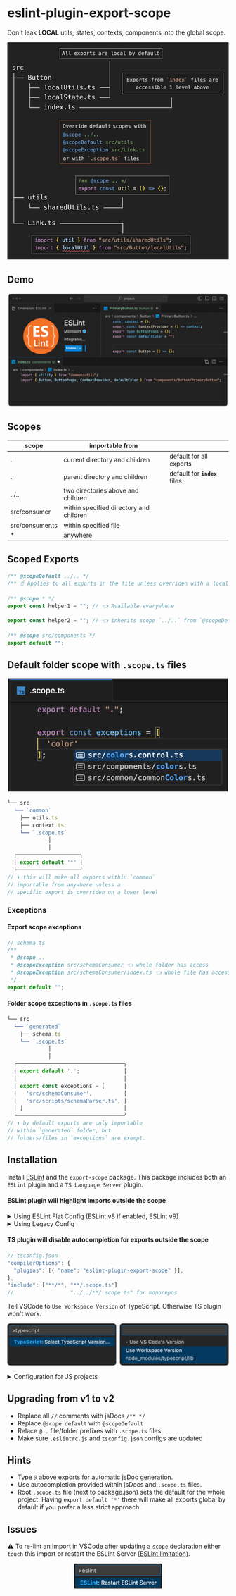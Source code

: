# eslint-plugin-export-scope

Don't leak **LOCAL** utils, states, contexts, components into the global scope.

![Basics](/readme-src/basics.jpg "Basics")

## Demo

![Demo](/readme-src/demo.gif "Demo")

## Scopes

<p align="center">

| scope           | importable from                         |                               |
| --------------- | --------------------------------------- | ----------------------------- |
| .               | current directory and children          | default for all exports       |
| ..              | parent directory and children           | default for **`index`** files |
| ../..           | two directories above and children      |                               |
| src/consumer    | within specified directory and children |                               |
| src/consumer.ts | within specified file                   |                               |
| \*              | anywhere                                |                               |

</p>

## Scoped Exports

```ts
/** @scopeDefault ../.. */
/** ☝ Applies to all exports in the file unless overriden with a local `@scope` */

/** @scope * */
export const helper1 = ""; // 👈 Available everywhere

export const helper2 = ""; // 👈 inherits scope `../..` from `@scopeDefault`

/** @scope src/components */
export default "";
```

## Default folder scope with `.scope.ts` files

<p align="center">
<img src="./readme-src/scope_file.png" width="500" title="Scope File example">
</p>

```ts
└── src
  └── `common`
    ├── utils.ts
    ├── context.ts
    └── `.scope.ts`
             │
             │
  ╭────────────────────╮
  │ export default '*' │
  ╰────────────────────╯
// ⬆ this will make all exports within `common`
// importable from anywhere unless a
// specific export is overriden on a lower level

```

### Exceptions

#### Export scope exceptions

```ts
// schema.ts
/**
 * @scope ..
 * @scopeException src/schemaConsumer 👈 whole folder has access
 * @scopeException src/schemaConsumer/index.ts 👈 whole file has access
 */
export default "";
```

#### Folder scope exceptions in `.scope.ts` files

```ts
└── src
  └── `generated`
    ├── schema.ts
    └── `.scope.ts`
             │
             │
  ╭──────────────────────────────────╮
  │ export default '.';              │
  │                                  │
  │ export const exceptions = [      │
  │   'src/schemaConsumer',          │
  │   'src/scripts/schemaParser.ts', │
  │ ]                                │
  ╰──────────────────────────────────╯
// ⬆ by default exports are only importable
// within `generated` folder, but
// folders/files in `exceptions` are exempt.

```

## Installation

Install [ESLint](https://eslint.org/) and the `export-scope` package. This package includes both an `ESLint` plugin and a `TS Language Server` plugin.

#### ESLint plugin will highlight imports outside the scope

<details>
  <summary>Using ESLint Flat Config (ESLint v8 if enabled, ESLint v9)</summary>

```sh
npm i -D eslint typescript-eslint eslint-plugin-export-scope
```

```json
// package.json

{
  "type": "module"
}
```

```js
// eslint.config.js

// @ts-check

import tseslint from "typescript-eslint";
import exportScope from "eslint-plugin-export-scope";

export default tseslint.config(
  // other configs,
  exportScope.configs.flatConfigRecommended,
);
```

<details>
  <summary>Manual Flat Config</summary>

```js
// eslint.config.js

// @ts-check

import tseslint from "typescript-eslint";
import exportScope from "eslint-plugin-export-scope";

export default tseslint.config(
  // other configs,
  {
    files: ["**/*.ts", "**/*.tsx", "**/*.js", "**/*.jsx", "**/*.mts", "**/*.mjs", "**/*.cjs"],
    plugins: { "export-scope": exportScope.plugin },
    rules: { "export-scope/no-imports-outside-export-scope": "error" },
    languageOptions: { parser: tseslint.parser, parserOptions: { project: true } },
  },
);
```

</details>
</details>

<details>
  <summary>Using Legacy Config</summary>

```sh
npm i -D eslint @typescript-eslint/parser eslint-plugin-export-scope
                    # ⬆ v6 or above
```

```js
// .eslintrc.js
module.exports = {
  // ...
  extends: ["plugin:eslint-plugin-export-scope/recommended"],
  parser: "@typescript-eslint/parser",
  parserOptions: { project: true, tsconfigRootDir: __dirname },
  ignorePatterns: ["!.scope.ts"],
};
```

<details>
  <summary>Manual Legacy Config</summary>

```js
// .eslintrc.js
module.exports = {
  // ...
  parser: "@typescript-eslint/parser",
  parserOptions: { project: true, tsconfigRootDir: __dirname },
  plugins: ["export-scope"],
  rules: { "export-scope/no-imports-outside-export-scope": "error" },
  ignorePatterns: ["!.scope.ts"],
};
```

</details>
</details>

#### TS plugin will disable autocompletion for exports outside the scope

```js
// tsconfig.json
"compilerOptions": {
  "plugins": [{ "name": "eslint-plugin-export-scope" }],
},
"include": ["**/*", "**/.scope.ts"]
//                  "../../**/.scope.ts" for monorepos
```

Tell VSCode to `Use Workspace Version` of TypeScript. Otherwise TS plugin won't work.

<p align="center">
  <img src="readme-src/ts_version.png" alt="Select TS version" width="600" />
</p>

<details>
  <summary>Configuration for JS projects</summary>

- `tsconfig.json` file is still required for the plugin to work
- replace `.scope.ts` in both configs with `.scope.js`
- set `compilerOptions.allowJs`to `true` in `tsconfig.json`
</details>

## Upgrading from v1 to v2

- Replace all `//` comments with jsDocs `/** */`
- Replace `@scope default` with `@scopeDefault`
- Relace `@..` file/folder prefixes with `.scope.ts` files.
- Make sure `.eslintrc.js` and `tsconfig.json` configs are updated

## Hints

- Type `@` above exports for automatic jsDoc generation.
- Use autocompletion provided within jsDocs and `.scope.ts` files.
- Root `.scope.ts` file (next to package.json) sets the default for the whole project. Having `export default '*'` there will make all exports global by default if you prefer a less strict approach.

## Issues

⚠️ To re-lint an import in VSCode after updating a `scope` declaration either `touch` this import or restart the ESLint Server [(ESLint limitation)](https://github.com/microsoft/vscode-eslint/issues/1565#event-7958473201).

<p align="center">
  <img src="readme-src/restart_eslint_server.png" alt="Restart ESLint Server" width="200" />
</p>
